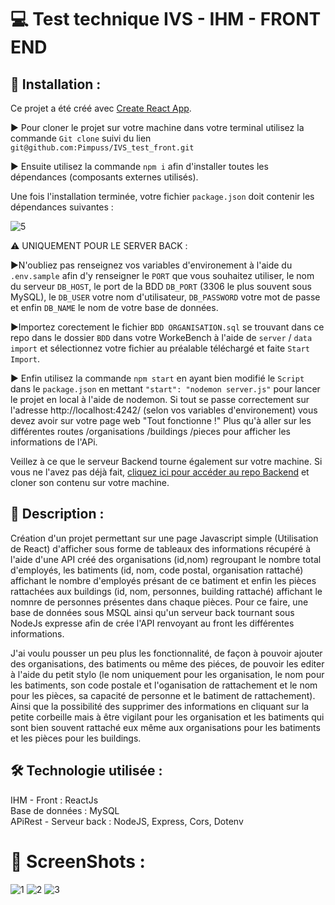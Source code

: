 # 💻 Test technique IVS - IHM - FRONT END

## 📂 Installation :

Ce projet a été créé avec [Create React App](https://github.com/facebook/create-react-app).<br>

▶ Pour cloner le projet sur votre machine dans votre terminal utilisez la commande `Git clone` suivi du lien `git@github.com:Pimpuss/IVS_test_front.git`

▶ Ensuite utilisez la commande `npm i` afin d'installer toutes les dépendances (composants externes utilisés).<br>

Une fois l'installation terminée, votre fichier `package.json` doit contenir les dépendances suivantes : <br>

![5](https://user-images.githubusercontent.com/89353029/169551109-2d650d5d-ebf5-4529-9555-53703fc76e67.png)

⚠ UNIQUEMENT POUR LE SERVER BACK :

▶N'oubliez pas renseignez vos variables d'environement à l'aide du `.env.sample` afin d'y renseigner le `PORT` que vous souhaitez utiliser, le nom du serveur `DB_HOST`, le port de la BDD `DB_PORT` (3306 le plus souvent sous MySQL), le `DB_USER` votre nom d'utilisateur, `DB_PASSWORD` votre mot de passe et enfin `DB_NAME` le nom de votre base de données.

▶Importez corectement le fichier `BDD ORGANISATION.sql` se trouvant dans ce repo dans le dossier `BDD` dans votre WorkeBench à l'aide de `server` / `data import` et sélectionnez votre fichier au préalable téléchargé et faite `Start Import`.

▶ Enfin utilisez la commande `npm start` en ayant bien modifié le `Script` dans le `package.json` en mettant `"start": "nodemon server.js"` pour lancer le projet en local à l'aide de nodemon. Si tout se passe correctement sur l'adresse http://localhost:4242/ (selon vos variables d'environement) vous devez avoir sur votre page web "Tout fonctionne !"
Plus qu'à aller sur les différentes routes /organisations /buildings /pieces pour afficher les informations de l'APi.

Veillez à ce que le serveur Backend tourne également sur votre machine. Si vous ne l'avez pas déjà fait, [cliquez ici pour accéder au repo Backend](https://github.com/Pimpuss/IVS_test_back) et cloner son contenu sur votre machine.

## 📝 Description :

Création d'un projet permettant sur une page Javascript simple (Utilisation de React) d'afficher sous forme de tableaux des informations récupéré à l'aide d'une API créé des organisations (id,nom) regroupant le nombre total d'employés, les batiments (id, nom, code postal, organisation rattaché) affichant le nombre d'employés présant de ce batiment et enfin les pièces rattachées aux buildings (id, nom, personnes, building rattaché) affichant le nomnre de personnes présentes dans chaque pièces.
Pour ce faire, une base de données sous MSQL ainsi qu'un serveur back tournant sous NodeJs expresse afin de crée l'API renvoyant au front les différentes informations.

J'ai voulu pousser un peu plus les fonctionnalité, de façon à pouvoir ajouter des organisations, des batiments ou même des piéces, de pouvoir les editer à l'aide du petit stylo (le nom uniquement pour les organisation, le nom pour les batiments, son code postale et l'oganisation de rattachement et le nom pour les pièces, sa capacité de personne et le batiment de rattachement).
Ainsi que la possibilité des supprimer des informations en cliquant sur la petite corbeille mais à être vigilant pour les organisation et les batiments qui sont bien souvent rattaché eux même aux organisations pour les batiments et les pièces pour les buildings.

## 🛠 Technologie utilisée :

IHM - Front : ReactJs <br>
Base de données : MySQL <br>
APiRest - Serveur back : NodeJS, Express, Cors, Dotenv

# 📸 ScreenShots :

![1](https://user-images.githubusercontent.com/89353029/169547230-1b06b733-9ea9-4096-9088-0e3ef7436920.png)
![2](https://user-images.githubusercontent.com/89353029/169547232-c70abd4e-645c-4587-b69f-e393495fcd0a.png)
![3](https://user-images.githubusercontent.com/89353029/169547237-57544e50-09f9-441a-b859-f9fba0b6d887.png)

